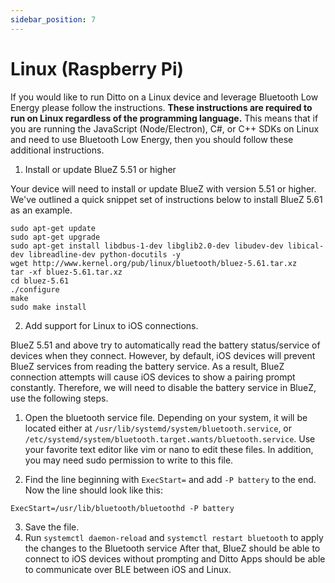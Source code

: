 ```yaml
---
sidebar_position: 7
---
```


# Linux (Raspberry Pi)

If you would like to run Ditto on a Linux device and leverage Bluetooth Low Energy please follow the instructions. __These instructions are required to run on Linux regardless of the programming language.__ This means that if you are running the JavaScript (Node/Electron), C#, or C++ SDKs on Linux and need to use Bluetooth Low Energy, then you should follow these additional instructions.

1. Install or update BlueZ 5.51 or higher

Your device will need to install or update BlueZ with version 5.51 or higher. We've outlined a quick snippet set of instructions below to install BlueZ 5.61 as an example.

```
sudo apt-get update
sudo apt-get upgrade
sudo apt-get install libdbus-1-dev libglib2.0-dev libudev-dev libical-dev libreadline-dev python-docutils -y
wget http://www.kernel.org/pub/linux/bluetooth/bluez-5.61.tar.xz
tar -xf bluez-5.61.tar.xz
cd bluez-5.61
./configure
make
sudo make install
```

2. Add support for Linux to iOS connections.

BlueZ 5.51 and above try to automatically read the battery status/service of devices when they connect. However, by default, iOS devices will prevent BlueZ services from reading the battery service. As a result, BlueZ connection attempts will cause iOS devices to show a pairing prompt constantly. Therefore, we will need to disable the battery service in BlueZ, use the following steps.

1. Open the bluetooth service file. Depending on your system, it will be located either at `/usr/lib/systemd/system/bluetooth.service`, or `/etc/systemd/system/bluetooth.target.wants/bluetooth.service`. Use your favorite text editor like vim or nano to edit these files. In addition, you may need sudo permission to write to this file.

2. Find the line beginning with `ExecStart=` and add `-P battery` to the end. Now the line should look like this:

```
ExecStart=/usr/lib/bluetooth/bluetoothd -P battery
```

3. Save the file.
4. Run `systemctl daemon-reload` and `systemctl restart bluetooth` to apply the changes to the Bluetooth service
After that, BlueZ should be able to connect to iOS devices without prompting and Ditto Apps should be able to communicate over BLE between iOS and Linux.
